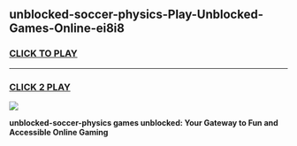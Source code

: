 
## unblocked-soccer-physics-Play-Unblocked-Games-Online-ei8i8
<h3>
<a href="https://premium76.site?title=unblocked-soccer-physics&ref=25A">CLICK TO PLAY</a></h3>
<hr>

<h3>
<a href="https://premium76.site?title=unblocked-soccer-physics&ref=25A">CLICK 2 PLAY</a>
  
</h3>

<a href="https://premium76.site?title=unblocked-soccer-physics&ref=25A"><img src="https://clearcache.store/games.png"></a>


**unblocked-soccer-physics games unblocked: Your Gateway to Fun and Accessible Online Gaming**

